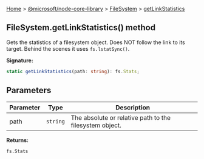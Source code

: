 [Home](./index) &gt; [@microsoft/node-core-library](./node-core-library.md) &gt; [FileSystem](./node-core-library.filesystem.md) &gt; [getLinkStatistics](./node-core-library.filesystem.getlinkstatistics.md)

## FileSystem.getLinkStatistics() method

Gets the statistics of a filesystem object. Does NOT follow the link to its target. Behind the scenes it uses `fs.lstatSync()`<!-- -->.

<b>Signature:</b>

```typescript
static getLinkStatistics(path: string): fs.Stats;
```

## Parameters

|  Parameter | Type | Description |
|  --- | --- | --- |
|  path | `string` | The absolute or relative path to the filesystem object. |

<b>Returns:</b>

`fs.Stats`

